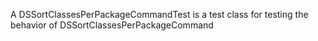 A DSSortClassesPerPackageCommandTest is a test class for testing the behavior of DSSortClassesPerPackageCommand